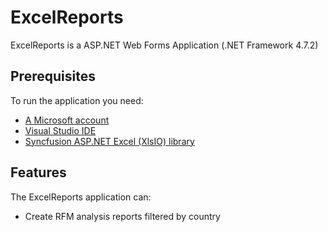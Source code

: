 # ExcelReports

ExcelReports is a ASP.NET Web Forms Application (.NET Framework 4.7.2)

## Prerequisites
To run the application you need:
- [A Microsoft account](https://support.microsoft.com/en-us/account-billing/how-to-create-a-new-microsoft-account-a84675c3-3e9e-17cf-2911-3d56b15c0aaf)
- [Visual Studio IDE](https://visualstudio.microsoft.com/downloads/)
- [Syncfusion ASP.NET Excel (XlsIO) library](https://www.nuget.org/packages/Syncfusion.XlsIO.AspNet)

## Features
The ExcelReports application can:
- Create RFM analysis reports filtered by country
